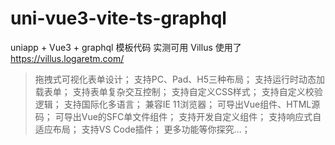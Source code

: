 # uni-vue3-vite-ts-graphql
uniapp + Vue3 + graphql 模板代码 实测可用  Villus
使用了 https://villus.logaretm.com/ 

> 拖拽式可视化表单设计；
> 支持PC、Pad、H5三种布局；
> 支持运行时动态加载表单；
> 支持表单复杂交互控制；
> 支持自定义CSS样式；
> 支持自定义校验逻辑；
> 支持国际化多语言；
> 兼容IE 11浏览器；
> 可导出Vue组件、HTML源码；
> 可导出Vue的SFC单文件组件；
> 支持开发自定义组件；
> 支持响应式自适应布局；
> 支持VS Code插件；
> 更多功能等你探究...；
